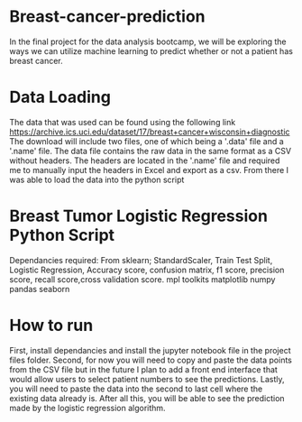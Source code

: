 # Breast-cancer-prediction
In the final project for the data analysis bootcamp, we will be exploring the ways we can utilize machine learning to predict whether or not a patient has breast cancer. 

# Data Loading
The data that was used can be found using the following link https://archive.ics.uci.edu/dataset/17/breast+cancer+wisconsin+diagnostic
The download will include two files, one of which being a '.data' file and a '.name' file. The data file contains the raw data in the same format as a CSV without headers. The headers are located in the '.name' file and required me to manually input the headers in Excel and export as a csv.
From there I was able to load the data into the python script

# Breast Tumor Logistic Regression Python Script
  Dependancies required: From sklearn; StandardScaler, Train Test Split, Logistic Regression, Accuracy score, confusion matrix, f1 score, precision score, recall score,cross validation score. 
  mpl toolkits
  matplotlib
  numpy
  pandas
  seaborn

  # How to run
  First, install dependancies and install the jupyter notebook file in the project files folder. Second, for now you will need to copy and paste the data points from the CSV file but in the future I plan to add a front end interface that would allow users to select patient numbers to see the predictions. Lastly, you will need to paste the data into the second to last cell where the existing data already is. After all this, you will be able to see the prediction made by the logistic regression algorithm.

  

